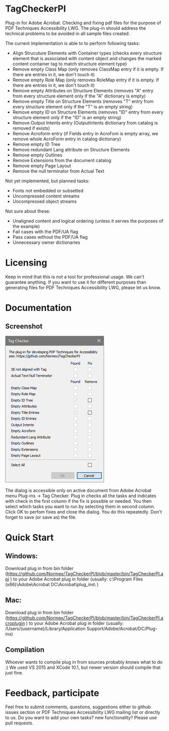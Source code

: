 # TagCheckerPI
Plug-in for Adobe Acrobat. Checking and fixing pdf files for the purpose of PDF Techniques Accessibility LWG. The plug-in should address the technical problems to be avoided in all sample files created.

The current implementation is able to to perform following tasks:
* Align Strucuture Elements with Container types (checks every structure element that is associated with content object and changes the marked content container tag to match structure element type)
* Remove empty Class Map (only removes ClassMap entry if it is empty. If there are entries in it, we don't touch it)
* Remove empty Role Map (only removes RoleMap entry if it is empty. If there are entries in it, we don't touch it)
* Remove empty Attributes on Structure Elements (removes "A" entry from every structure element only if the "A" dictionary is empty)
* Remove empty Title on Structure Elements (removes "T" entry from every structure element only if the "T" is an empty string)
* Remove empty ID on Structure Elements (removes "ID" entry from every structure element only if the "ID" is an empty string)
* Remove Output Intents entry (OutputIntents dictionary from catalog is removed if exists)
* Remove Acroform entry (if Fields entry in AcroFom is empty array, we remove whole AcroForm entry in catalog dictionary)
* Remove empty ID Tree
* Remove redundant Lang attribute on Structure Elements
* Remove empty Outlines
* Remove Extensions from the document catalog
* Remove empty Page Layout
* Remove the null terminator from Actual Text

Not yet implemented, but planned tasks:
* Fonts not embedded or subsetted
* Uncompressed content streams
* Uncompressed object streams

Not sure about these:
* Unaligned content and logical ordering (unless it serves the purposes of the example)
* Fail cases with the PDF/UA flag
* Pass cases without the PDF/UA flag
* Unnecessary owner dictionaries

# Licensing

Keep in mind that this is not a tool for professional usage. We can't guarantee anything. If you want to use it for different purposes than generating files for PDF Techniques Accessibility LWG, please let us know.

# Documentation

## Screenshot
![alt text](https://github.com/Normex/TagCheckerPI/blob/master/tagchecker.png "TagChecker")

The dialog is accessible only on active document from Adobe Acrobat menu Plug-ins -> Tag Checker. Plug in checks all the tasks and indicates with check in the first column if the fix is possible or needed. You then select which tasks you want to run by selecting them in second column. Click OK to perfom fixes and close the dialog. You do this repeatedly. Don't forget to save (or save as) the file.

# Quick Start

## Windows:
 Download plug in from bin folder (https://github.com/Normex/TagCheckerPI/blob/master/bin/TagCheckerPI.api ) to your Adobe Acrobat plug in folder (usually: c:\Program Files (x86)\Adobe\Acrobat DC\Acrobat\plug_ins\ )

## Mac:
Download plug in from bin folder (https://github.com/Normex/TagCheckerPI/blob/master/bin/TagCheckerPI.acroplugin ) to your Adobe Acrobat plug in folder (usually: /Users/(username)/Library/Application Support/Adobe/Acrobat/DC/Plug-ins)

## Compilation
Whoever wants to compile plug in from sources probably knows what to do :) We used VS 2015 and XCode 10.1, but newer version should compile that just fine.

# Feedback, participate

Feel free to submit comments, questions, suggestions either to github issues section or PDF Techniques Accessibility LWG mailing list or directly to us.
Do you want to add your own tasks? new functionality? Please use pull requests.
